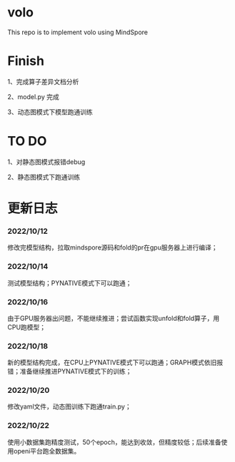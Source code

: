 # volo

This repo is to implement volo using MindSpore

# Finish

1、完成算子差异文档分析

2、model.py 完成

3、动态图模式下模型跑通训练

# TO DO

1、对静态图模式报错debug

2、静态图模式下跑通训练

# 更新日志

### 2022/10/12

修改完模型结构，拉取mindspore源码和fold的pr在gpu服务器上进行编译；

### 2022/10/14

测试模型结构；PYNATIVE模式下可以跑通；

### 2022/10/16

由于GPU服务器出问题，不能继续推进；尝试函数实现unfold和fold算子，用CPU跑模型；

### 2022/10/18

新的模型结构完成，在CPU上PYNATIVE模式下可以跑通；GRAPH模式依旧报错；准备继续推进PYNATIVE模式下的训练；

### 2022/10/20

修改yaml文件，动态图训练下跑通train.py；

### 2022/10/22

使用小数据集跑精度测试，50个epoch，能达到收敛，但精度较低；后续准备使用openi平台跑全数据集。